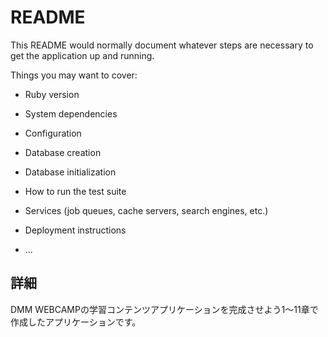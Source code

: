 # README

This README would normally document whatever steps are necessary to get the
application up and running.

Things you may want to cover:

* Ruby version

* System dependencies

* Configuration

* Database creation

* Database initialization

* How to run the test suite

* Services (job queues, cache servers, search engines, etc.)

* Deployment instructions

* ...

## 詳細
DMM WEBCAMPの学習コンテンツアプリケーションを完成させよう1～11章で作成したアプリケーションです。
